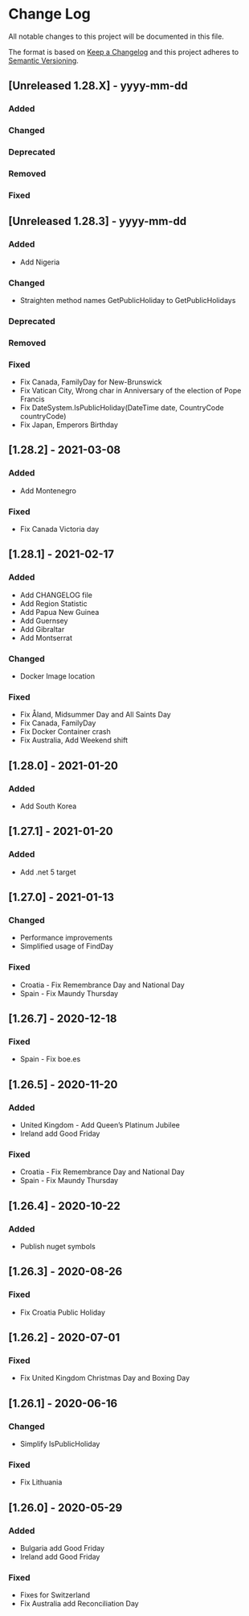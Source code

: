# Change Log
All notable changes to this project will be documented in this file.
 
The format is based on [Keep a Changelog](http://keepachangelog.com/)
and this project adheres to [Semantic Versioning](http://semver.org/).

## [Unreleased 1.28.X] - yyyy-mm-dd
 
### Added
### Changed
### Deprecated
### Removed
### Fixed

## [Unreleased 1.28.3] - yyyy-mm-dd
 
### Added
- Add Nigeria
### Changed
- Straighten method names GetPublicHoliday to GetPublicHolidays
### Deprecated
### Removed
### Fixed
- Fix Canada, FamilyDay for New-Brunswick
- Fix Vatican City, Wrong char in Anniversary of the election of Pope Francis
- Fix DateSystem.IsPublicHoliday(DateTime date, CountryCode countryCode)
- Fix Japan, Emperors Birthday

## [1.28.2] - 2021-03-08
 
### Added
- Add Montenegro
### Fixed
- Fix Canada Victoria day

## [1.28.1] - 2021-02-17
 
### Added
- Add CHANGELOG file
- Add Region Statistic
- Add Papua New Guinea
- Add Guernsey
- Add Gibraltar
- Add Montserrat
### Changed
- Docker Image location
### Fixed
- Fix Åland, Midsummer Day and All Saints Day
- Fix Canada, FamilyDay
- Fix Docker Container crash
- Fix Australia, Add Weekend shift

## [1.28.0] - 2021-01-20

### Added

- Add South Korea

## [1.27.1] - 2021-01-20

### Added

- Add .net 5 target

## [1.27.0] - 2021-01-13

### Changed

- Performance improvements
- Simplified usage of FindDay

### Fixed

- Croatia - Fix Remembrance Day and National Day
- Spain - Fix Maundy Thursday

## [1.26.7] - 2020-12-18

### Fixed

- Spain - Fix boe.es

## [1.26.5] - 2020-11-20

### Added

- United Kingdom - Add Queen’s Platinum Jubilee
- Ireland add Good Friday

### Fixed

- Croatia - Fix Remembrance Day and National Day
- Spain - Fix Maundy Thursday

## [1.26.4] - 2020-10-22

### Added

- Publish nuget symbols

## [1.26.3] - 2020-08-26

### Fixed

- Fix Croatia Public Holiday

## [1.26.2] - 2020-07-01

### Fixed

- Fix United Kingdom Christmas Day and Boxing Day

## [1.26.1] - 2020-06-16

### Changed

- Simplify IsPublicHoliday

### Fixed

- Fix Lithuania

## [1.26.0] - 2020-05-29

### Added

- Bulgaria add Good Friday
- Ireland add Good Friday

### Fixed

- Fixes for Switzerland
- Fix Australia add Reconciliation Day
